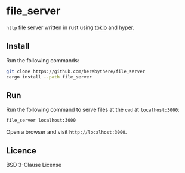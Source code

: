 # file_server

`http` file server written in rust using [tokio](https://tokio.rs/) and
[hyper](https://hyper.rs/).

## Install

Run the following commands:

```sh
git clone https://github.com/herebythere/file_server
cargo install --path file_server
```

## Run

Run the following command to serve files at the `cwd` at `localhost:3000`:

```sh
file_server localhost:3000
```

Open a browser and visit `http://localhost:3000`.

## Licence

BSD 3-Clause License
